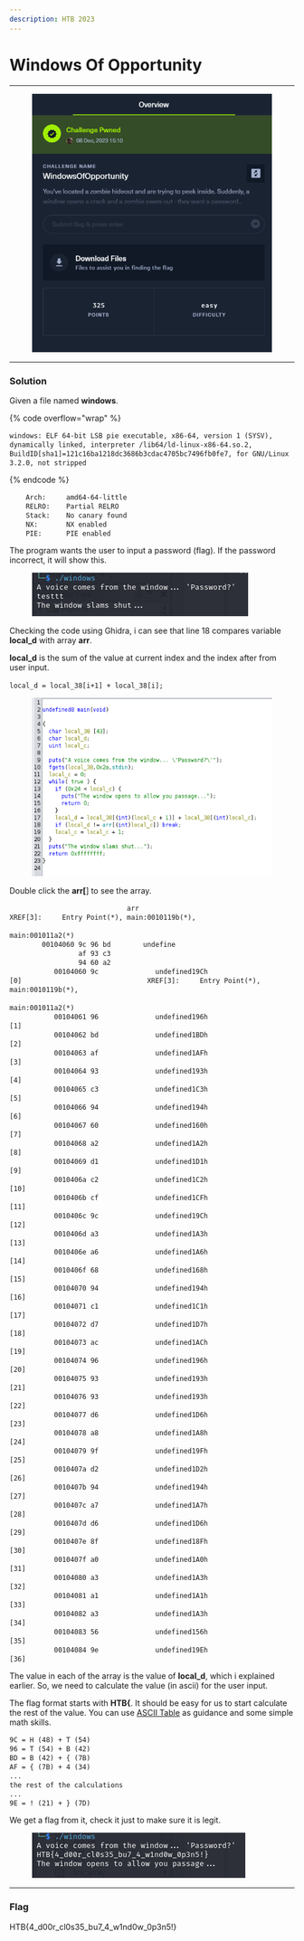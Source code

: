 ```yaml
---
description: HTB 2023
---
```


# Windows Of Opportunity

***

<figure><img src="../../../.gitbook/assets/image (1) (1) (1) (1) (1) (1) (1) (1) (1) (1) (1).png" alt=""><figcaption></figcaption></figure>

***

### Solution

Given a file named **windows**.

{% code overflow="wrap" %}
```
windows: ELF 64-bit LSB pie executable, x86-64, version 1 (SYSV), dynamically linked, interpreter /lib64/ld-linux-x86-64.so.2, BuildID[sha1]=121c16ba1218dc3686b3cdac4705bc7496fb0fe7, for GNU/Linux 3.2.0, not stripped
```
{% endcode %}

```
    Arch:     amd64-64-little
    RELRO:    Partial RELRO
    Stack:    No canary found
    NX:       NX enabled
    PIE:      PIE enabled
```

The program wants the user to input a password (flag). If the password incorrect, it will show this.

<figure><img src="../../../.gitbook/assets/image (1) (1) (1) (1) (1) (1) (1) (1) (1) (1).png" alt=""><figcaption></figcaption></figure>

Checking the code using Ghidra, i can see that line 18 compares variable **local\_d** with array **arr**.

**local\_d** is the sum of the value at current index and the index after from user input.

`local_d = local_38[i+1] + local_38[i];`

<figure><img src="../../../.gitbook/assets/image (59).png" alt=""><figcaption></figcaption></figure>

Double click the **arr\[**] to see the array.

```armasm
                             arr                                             XREF[3]:     Entry Point(*), main:0010119b(*), 
                                                                                          main:001011a2(*)  
        00104060 9c 96 bd        undefine
                 af 93 c3 
                 94 60 a2 
           00104060 9c              undefined19Ch                     [0]                               XREF[3]:     Entry Point(*), main:0010119b(*), 
                                                                                                                     main:001011a2(*)  
           00104061 96              undefined196h                     [1]
           00104062 bd              undefined1BDh                     [2]
           00104063 af              undefined1AFh                     [3]
           00104064 93              undefined193h                     [4]
           00104065 c3              undefined1C3h                     [5]
           00104066 94              undefined194h                     [6]
           00104067 60              undefined160h                     [7]
           00104068 a2              undefined1A2h                     [8]
           00104069 d1              undefined1D1h                     [9]
           0010406a c2              undefined1C2h                     [10]
           0010406b cf              undefined1CFh                     [11]
           0010406c 9c              undefined19Ch                     [12]
           0010406d a3              undefined1A3h                     [13]
           0010406e a6              undefined1A6h                     [14]
           0010406f 68              undefined168h                     [15]
           00104070 94              undefined194h                     [16]
           00104071 c1              undefined1C1h                     [17]
           00104072 d7              undefined1D7h                     [18]
           00104073 ac              undefined1ACh                     [19]
           00104074 96              undefined196h                     [20]
           00104075 93              undefined193h                     [21]
           00104076 93              undefined193h                     [22]
           00104077 d6              undefined1D6h                     [23]
           00104078 a8              undefined1A8h                     [24]
           00104079 9f              undefined19Fh                     [25]
           0010407a d2              undefined1D2h                     [26]
           0010407b 94              undefined194h                     [27]
           0010407c a7              undefined1A7h                     [28]
           0010407d d6              undefined1D6h                     [29]
           0010407e 8f              undefined18Fh                     [30]
           0010407f a0              undefined1A0h                     [31]
           00104080 a3              undefined1A3h                     [32]
           00104081 a1              undefined1A1h                     [33]
           00104082 a3              undefined1A3h                     [34]
           00104083 56              undefined156h                     [35]
           00104084 9e              undefined19Eh                     [36]

```

The value in each of the array is the value of **local\_d**, which i explained earlier. So, we need to calculate the value (in ascii) for the user input.

The flag format starts with **HTB{**. It should be easy for us to start calculate the rest of the value. You can use [ASCII Table](https://www.ascii-code.com/) as guidance and some simple math skills.

```
9C = H (48) + T (54)
96 = T (54) + B (42)
BD = B (42) + { (7B)
AF = { (7B) + 4 (34)
...
the rest of the calculations
...
9E = ! (21) + } (7D)
```

We get a flag from it, check it just to make sure it is legit.

<figure><img src="../../../.gitbook/assets/image (4) (1) (1) (1) (1) (1) (1).png" alt=""><figcaption></figcaption></figure>

***

### Flag

HTB{4\_d00r\_cl0s35\_bu7\_4\_w1nd0w\_0p3n5!}
